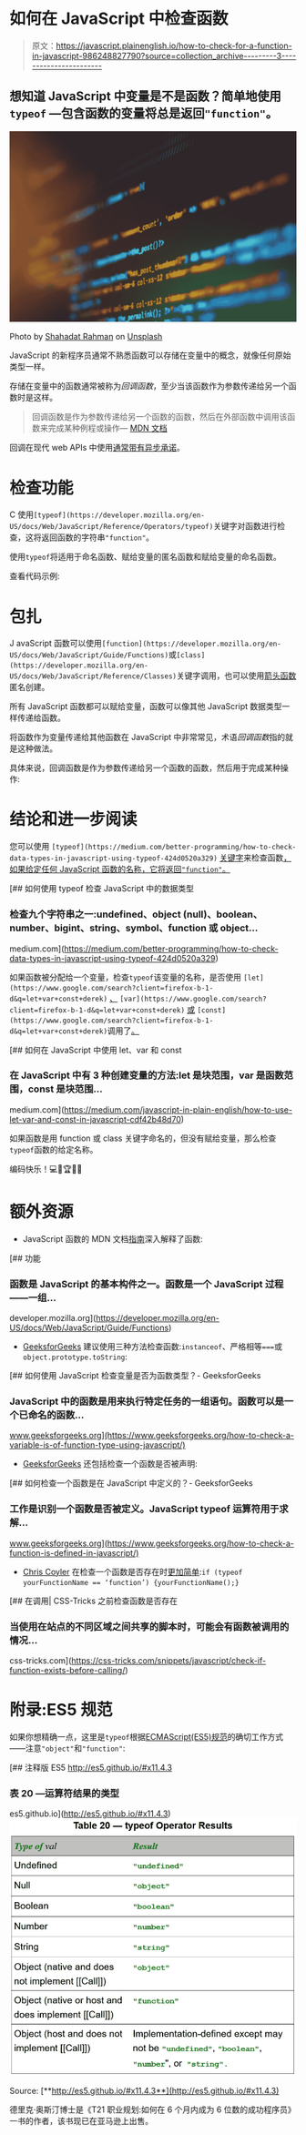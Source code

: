# 如何在 JavaScript 中检查函数

> 原文：<https://javascript.plainenglish.io/how-to-check-for-a-function-in-javascript-986248827790?source=collection_archive---------3----------------------->

## 想知道 JavaScript 中变量是不是函数？简单地使用`typeof` —包含函数的变量将总是返回`"function"`。

![](img/115f2cae20db1a37309ffac3f163e8ee.png)

Photo by [Shahadat Rahman](https://unsplash.com/@hishahadat?utm_source=medium&utm_medium=referral) on [Unsplash](https://unsplash.com?utm_source=medium&utm_medium=referral)

JavaScript 的新程序员通常不熟悉函数可以存储在变量中的概念，就像任何原始类型一样。

存储在变量中的函数通常被称为*回调函数*，至少当该函数作为参数传递给另一个函数时是这样。

> 回调函数是作为参数传递给另一个函数的函数，然后在外部函数中调用该函数来完成某种例程或操作— [MDN 文档](https://developer.mozilla.org/en-US/docs/Glossary/Callback_function)

回调在现代 web APIs 中使用[通常带有异步承诺](https://medium.com/front-end-weekly/callbacks-promises-and-async-await-ad4756e01d90)。

# 检查功能

C 使用`[typeof](https://developer.mozilla.org/en-US/docs/Web/JavaScript/Reference/Operators/typeof)`关键字对函数进行检查，这将返回函数的字符串`"function"`。

使用`typeof`将适用于命名函数、赋给变量的匿名函数和赋给变量的命名函数。

查看代码示例:

# 包扎

J avaScript 函数可以使用`[function](https://developer.mozilla.org/en-US/docs/Web/JavaScript/Guide/Functions)`或`[class](https://developer.mozilla.org/en-US/docs/Web/JavaScript/Reference/Classes)`关键字调用，也可以使用[箭头函数](https://developer.mozilla.org/en-US/docs/Web/JavaScript/Reference/Functions/Arrow_functions)匿名创建。

所有 JavaScript 函数都可以赋给变量，函数可以像其他 JavaScript 数据类型一样传递给函数。

将函数作为变量传递给其他函数在 JavaScript 中非常常见，术语*回调函数*指的就是这种做法。

具体来说，回调函数是作为参数传递给另一个函数的函数，然后用于完成某种操作:

# 结论和进一步阅读

您可以使用 `[typeof](https://medium.com/better-programming/how-to-check-data-types-in-javascript-using-typeof-424d0520a329)` [关键字](https://medium.com/better-programming/how-to-check-data-types-in-javascript-using-typeof-424d0520a329)来检查函数[，如果给定任何 JavaScript 函数的名称，它将返回`"function"`。](https://medium.com/better-programming/how-to-check-data-types-in-javascript-using-typeof-424d0520a329)

[](https://medium.com/better-programming/how-to-check-data-types-in-javascript-using-typeof-424d0520a329) [## 如何使用 typeof 检查 JavaScript 中的数据类型

### 检查九个字符串之一:undefined、object (null)、boolean、number、bigint、string、symbol、function 或 object…

medium.com](https://medium.com/better-programming/how-to-check-data-types-in-javascript-using-typeof-424d0520a329) 

如果函数被分配给一个变量，检查`typeof`该变量的名称，是否使用 `[let](https://www.google.com/search?client=firefox-b-1-d&q=let+var+const+derek)` [、](https://www.google.com/search?client=firefox-b-1-d&q=let+var+const+derek) `[var](https://www.google.com/search?client=firefox-b-1-d&q=let+var+const+derek)` [或](https://www.google.com/search?client=firefox-b-1-d&q=let+var+const+derek) `[const](https://www.google.com/search?client=firefox-b-1-d&q=let+var+const+derek)`调用了[。](https://www.google.com/search?client=firefox-b-1-d&q=let+var+const+derek)

[](https://medium.com/javascript-in-plain-english/how-to-use-let-var-and-const-in-javascript-cdf42b48d70) [## 如何在 JavaScript 中使用 let、var 和 const

### 在 JavaScript 中有 3 种创建变量的方法:let 是块范围，var 是函数范围，const 是块范围…

medium.com](https://medium.com/javascript-in-plain-english/how-to-use-let-var-and-const-in-javascript-cdf42b48d70) 

如果函数是用 function 或 class 关键字命名的，但没有赋给变量，那么检查`typeof`函数的给定名称。

编码快乐！💻💯🏆💯🙌

# 额外资源

*   JavaScript 函数的 MDN 文档[指南](https://developer.mozilla.org/en-US/docs/Web/JavaScript/Guide/Functions)深入解释了函数:

[](https://developer.mozilla.org/en-US/docs/Web/JavaScript/Guide/Functions) [## 功能

### 函数是 JavaScript 的基本构件之一。函数是一个 JavaScript 过程——一组…

developer.mozilla.org](https://developer.mozilla.org/en-US/docs/Web/JavaScript/Guide/Functions) 

*   [GeeksforGeeks](https://www.geeksforgeeks.org/how-to-check-a-variable-is-of-function-type-using-javascript/) 建议使用三种方法检查函数:`instanceof`、严格相等`===`或`object.prototype.toString`:

[](https://www.geeksforgeeks.org/how-to-check-a-variable-is-of-function-type-using-javascript/) [## 如何使用 JavaScript 检查变量是否为函数类型？- GeeksforGeeks

### JavaScript 中的函数是用来执行特定任务的一组语句。函数可以是一个已命名的函数…

www.geeksforgeeks.org](https://www.geeksforgeeks.org/how-to-check-a-variable-is-of-function-type-using-javascript/) 

*   [GeeksforGeeks](https://www.geeksforgeeks.org/how-to-check-a-function-is-defined-in-javascript/) 还包括检查一个函数是否被声明:

[](https://www.geeksforgeeks.org/how-to-check-a-function-is-defined-in-javascript/) [## 如何检查一个函数是在 JavaScript 中定义的？- GeeksforGeeks

### 工作是识别一个函数是否被定义。JavaScript typeof 运算符用于求解…

www.geeksforgeeks.org](https://www.geeksforgeeks.org/how-to-check-a-function-is-defined-in-javascript/) 

*   [Chris Coyler](https://css-tricks.com/author/chriscoyier/) 在检查一个函数是否存在时[更加简单](https://css-tricks.com/snippets/javascript/check-if-function-exists-before-calling/):`if (typeof yourFunctionName == ‘function’) {yourFunctionName();}`

[](https://css-tricks.com/snippets/javascript/check-if-function-exists-before-calling/) [## 在调用| CSS-Tricks 之前检查函数是否存在

### 当使用在站点的不同区域之间共享的脚本时，可能会有函数被调用的情况…

css-tricks.com](https://css-tricks.com/snippets/javascript/check-if-function-exists-before-calling/) 

# 附录:ES5 规范

如果你想精确一点，这里是`typeof`根据[ECMAScript(ES5)规范](http://es5.github.io/#x11.4.3)的确切工作方式——注意`"object"`和`"function"`:

 [## 注释版 ES5 http://es5.github.io/#x11.4.3

### 表 20 —运算符结果的类型

es5.github.io](http://es5.github.io/#x11.4.3) ![](img/874d52a9020c6b7e59839c4bc3303af7.png)

Source: [**http://es5.github.io/#x11.4.3**](http://es5.github.io/#x11.4.3)

德里克·奥斯汀博士是《T21 职业规划:如何在 6 个月内成为 6 位数的成功程序员》一书的作者，该书现已在亚马逊上出售。